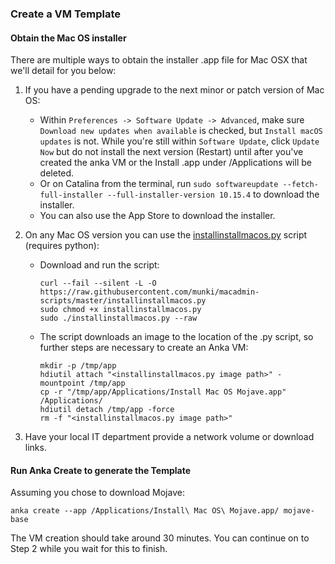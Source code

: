 ### Create a VM Template

#### Obtain the Mac OS installer

There are multiple ways to obtain the installer .app file for Mac OSX that we'll detail for you below:

1. If you have a pending upgrade to the next minor or patch version of Mac OS:
    - Within `Preferences -> Software Update -> Advanced`, make sure `Download new updates when available` is checked, but `Install macOS updates` is not. While you're still within `Software Update`, click `Update Now` but do not install the next version (Restart) until after you've created the anka VM or the Install .app under /Applications will be deleted.
    - Or on Catalina from the terminal, run `sudo softwareupdate --fetch-full-installer --full-installer-version 10.15.4` to download the installer.
    - You can also use the App Store to download the installer.
2. On any Mac OS version you can use the [installinstallmacos.py](https://github.com/munki/macadmin-scripts) script (requires python):

    - Download and run the script:  
      ```shell
      curl --fail --silent -L -O https://raw.githubusercontent.com/munki/macadmin-scripts/master/installinstallmacos.py
      sudo chmod +x installinstallmacos.py
      sudo ./installinstallmacos.py --raw
      ```

    - The script downloads an image to the location of the .py script, so further steps are necessary to create an Anka VM:
      ```shell
      mkdir -p /tmp/app
      hdiutil attach "<installinstallmacos.py image path>" -mountpoint /tmp/app
      cp -r "/tmp/app/Applications/Install Mac OS Mojave.app" /Applications/
      hdiutil detach /tmp/app -force
      rm -f "<installinstallmacos.py image path>"
      ```
3. Have your local IT department provide a network volume or download links.

#### Run Anka Create to generate the Template
Assuming you chose to download Mojave:
```shell
anka create --app /Applications/Install\ Mac OS\ Mojave.app/ mojave-base
```

The VM creation should take around 30 minutes. You can continue on to Step 2 while you wait for this to finish.
